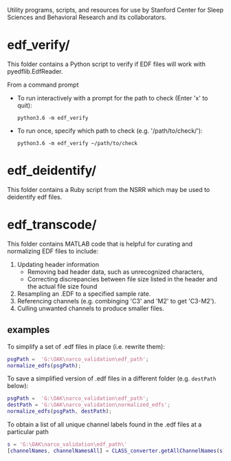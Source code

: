 Utility programs, scripts, and resources for use by Stanford Center for Sleep Sciences and Behavioral Research and its collaborators.

 
# edf_verify/

This folder contains a Python script to verify if EDF files will work with pyedflib.EdfReader.

From a command prompt

* To run interactively with a prompt for the path to check (Enter 'x' to quit):

  `python3.6 -m edf_verify`

* To run once, specify which path to check (e.g. '/path/to/check/'):

  `python3.6 -m edf_verify ~/path/to/check`

# edf_deidentify/

This folder contains a Ruby script from the NSRR which may be used to deidentify edf files.

# edf_transcode/

This folder contains MATLAB code that is helpful for curating and normalizing EDF files to include: 

1. Updating header information
   * Removing bad header data, such as unrecognized characters,
   * Correcting discrepancies between file size listed in the header and the actual file size found
2. Resampling an .EDF to a specified sample rate.
3. Referencing channels (e.g. combinging 'C3' and 'M2' to get 'C3-M2').
4. Culling unwanted channels to produce smaller files.

## examples

To simplify a set of .edf files in place (i.e. rewrite them):

```matlab
psgPath =  'G:\OAK\narco_validation\edf_path';
normalize_edfs(psgPath);
```

To save a simplified version of .edf files in a different folder (e.g. `destPath` below): 

```matlab
psgPath =  'G:\OAK\narco_validation\edf_path';
destPath = 'G:\OAK\narco_validation\normalized_edfs';
normalize_edfs(psgPath, destPath);
```

To obtain a list of all unique channel labels found in the .edf files at a particular path

```matlab
s = 'G:\OAK\narco_validation\edf_path\'
[channelNames, channelNamesAll] = CLASS_converter.getAllChannelNames(s);
```
